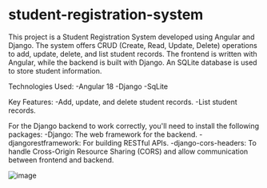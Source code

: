 # student-registration-system
This project is a Student Registration System developed using Angular and Django. The system offers CRUD (Create, Read, Update, Delete) operations to add, update, delete, and list student records. The frontend is written with Angular, while the backend is built with Django. An SQLite database is used to store student information.

Technologies Used:
-Angular 18
-Django
-SqLite


Key Features:
-Add, update, and delete student records.
-List student records.


For the Django backend to work correctly, you'll need to install the following packages:
-Django: The web framework for the backend.
-djangorestframework: For building RESTful APIs.
-django-cors-headers: To handle Cross-Origin Resource Sharing (CORS) and allow communication between frontend and backend.


![image](https://github.com/user-attachments/assets/51574ef4-77b5-44e4-8d6c-3c1a67087f53)
